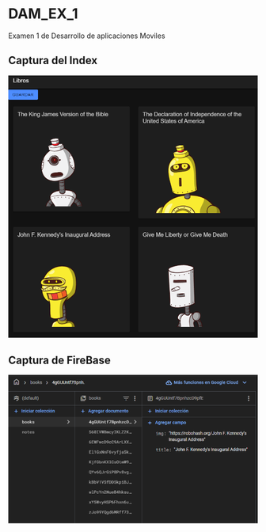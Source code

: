 # DAM_EX_1
Examen 1 de Desarrollo de aplicaciones Moviles

## Captura del Index

![Captura del Index](./capturas/index.png)

## Captura de FireBase

![Captura de FireBase](./capturas/fire.png)
